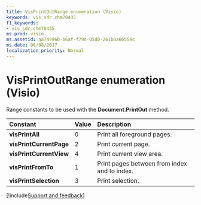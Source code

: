 ```yaml
---
title: VisPrintOutRange enumeration (Visio)
keywords: vis_sdr.chm70435
f1_keywords:
- vis_sdr.chm70435
ms.prod: visio
ms.assetid: aa74996b-b6af-f79d-05d0-261b0a66554c
ms.date: 06/08/2017
localization_priority: Normal
---
```



# VisPrintOutRange enumeration (Visio)

Range constants to be used with the  **Document.PrintOut** method.



|Constant|Value|Description|
|:-----|:-----|:-----|
| **visPrintAll**|0|Print all foreground pages.|
| **visPrintCurrentPage**|2|Print current page.|
| **visPrintCurrentView**|4|Print current view area.|
| **visPrintFromTo**|1|Print pages between from index and to index.|
| **visPrintSelection**|3|Print selection.|

[!include[Support and feedback](~/includes/feedback-boilerplate.md)]